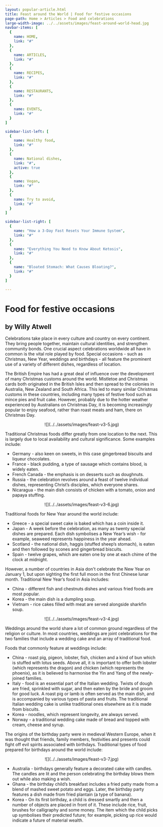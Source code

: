 ```yaml
---
layout: popular-article.html
title: Feast around the World | Food for festive occasions
page-path: Home > Articles > Food and celebrations
large-width-image: ../../assets/images/feast-around-world-head.jpg
navbar-items: [
  {
    name: HOME,
    link: "#"
  },
  {
    name: ARTICLES,
    link: "#"
  },
  {
    name: RECIPES,
    link: "#"
  },
  {
    name: RESTAURANTS,
    link: "#"
  },
  {
    name: EVENTS,
    link: "#"
  }
]

sidebar-list-left: [
  {
    name: Healthy food,
    link: "#"
  },
  {
    name: National dishes,
    link: "#",
    active: true
  },
  {
    name: Vegan,
    link: "#"
  },
  {
    name: Try to avoid,
    link: "#"
  }
]

sidebar-list-right: [
  {
    name: "How a 3-Day Fast Resets Your Immune System",
    link: "#"
  },
  {
    name: "Everything You Need to Know About Ketosis",
    link: "#"
  },
  {
    name: "Bloated Stomach: What Causes Bloating?",
    link: "#"
  }
]

---
```

# Food for festive occasions

## by Willy Atwell

Celebrations take place in every culture and country on every continent. They bring people together, maintain cultural identities, and strengthen community bonds. One crucial aspect celebrations worldwide all have in common is the vital role played by food. Special occasions - such as Christmas, New Year, weddings and birthdays - all feature the prominent use of a variety of different dishes, regardless of location.

The British Empire has had a great deal of influence over the development of many Christmas customs around the world. Mistletoe and Christmas cards both originated in the British Isles and then spread to the colonies in Australia, New Zealand and South Africa. This led to many similar Christmas customs in these countries, including many types of festive food such as mince pies and fruit cake. However, probably due to the hotter weather experienced by Australians on Christmas Day, it is becoming increasingly popular to enjoy seafood, rather than roast meats and ham, there on Christmas Day.

<center>![](../../assets/images/feast-v3-5.jpg)</center>

Traditional Christmas foods differ greatly from one location to the next. This is largely due to local availability and cultural significance. Some examples include:

*   Germany - also keen on sweets, in this case gingerbread biscuits and liqueur chocolates.
*   France - black pudding, a type of sausage which contains blood, is widely eaten.
*   French Canada - the emphasis is on desserts such as doughnuts.
*   Russia - the celebration revolves around a feast of twelve individual dishes, representing Christ’s disciples, which everyone shares.
*   Nicaragua - the main dish consists of chicken with a tomato, onion and papaya stuffing.

<center>![](../../assets/images/feast-v3-6.jpg)</center>

Traditional foods for New Year around the world include:

*   Greece - a special sweet cake is baked which has a coin inside it.
*   Japan - A week before the celebration, as many as twenty special dishes are prepared. Each dish symbolises a New Year’s wish - for example, seaweed represents happiness in the year ahead.
*   Scotland - the national dish, haggis (stuffed sheep’s stomach), is eaten and then followed by scones and gingerbread biscuits.
*   Spain - twelve grapes, which are eaten one by one at each chime of the clock at midnight.

However, a number of countries in Asia don't celebrate the New Year on January 1, but upon sighting the first full moon in the first Chinese lunar month. Traditional New Year’s food in Asia includes:

*   China - different fish and chestnuts dishes and various fried foods are most popular.
*   Korea - the main dish is a dumpling soup.
*   Vietnam - rice cakes filled with meat are served alongside sharkfin soup.

<center>![](../../assets/images/feast-v3-4.jpg)</center>

Weddings around the world share a lot of common ground regardless of the religion or culture. In most countries, weddings are joint celebrations for the two families that include a wedding cake and an array of traditional food.

Foods that commonly feature at weddings include:

*   China - roast pig, pigeon, lobster, fish, chicken and a kind of bun which is stuffed with lotus seeds. Above all, it is important to offer both lobster (which represents the dragon) and chicken (which represents the phoenix), as it is believed to harmonise the Yin and Yang of the newly-joined families.
*   Italy - food is an essential part of the Italian wedding. Twists of dough are fried, sprinkled with sugar, and then eaten by the bride and groom for good luck. A roast pig or lamb is often served as the main dish, and is accompanied by various types of pasta and fruits. The traditional Italian wedding cake is unlike traditional ones elsewhere as it is made from biscuits.
*   Korea - noodles, which represent longevity, are always served.
*   Norway - a traditional wedding cake made of bread and topped with cream, cheese and syrup.

The origins of the birthday party were in medieval Western Europe, when it was thought that friends, family members, festivities and presents could fight off evil spirits associated with birthdays. Traditional types of food prepared for birthdays around the world include:

<center>![](../../assets/images/feast-v3-7.jpg)</center>

*   Australia - birthdays generally feature a decorated cake with candles. The candles are lit and the person celebrating the birthday blows them out while also making a wish.
*   Ghana - the birthday child’s breakfast includes a fried patty made from a blend of mashed sweet potato and eggs. Later, the birthday party features a dish made from fried plantain (a type of banana).
*   Korea - On its first birthday, a child is dressed smartly and then a number of objects are placed in front of it. These include rice, fruit, brushes for calligraphy and some money. The item which the child picks up symbolises their predicted future; for example, picking up rice would indicate a future of material wealth.
